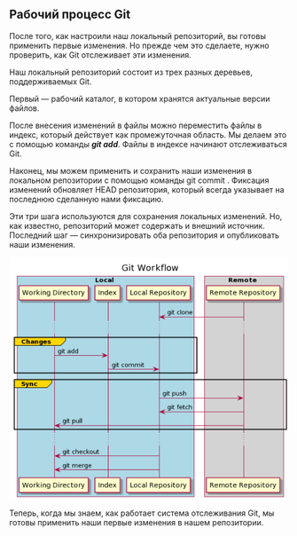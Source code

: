 ## Рабочий процесс Git

После того, как  настроили наш локальный репозиторий, вы готовы применить первые изменения. Но прежде чем это сделаете, нужно проверить, как Git отслеживает эти изменения.

Наш локальный репозиторий состоит из трех разных деревьев, поддерживаемых Git.

Первый — рабочий каталог, в котором хранятся актуальные версии файлов.

После внесения изменений в файлы можно переместить файлы в индекс, который действует как промежуточная область. Мы делаем это с помощью команды ***git add***. Файлы в индексе начинают отслеживаться Git.

Наконец, мы можем применить и сохранить наши изменения в локальном репозитории с помощью команды git commit . Фиксация изменений обновляет HEAD репозитория, который всегда указывает на последнюю сделанную нами фиксацию.

Эти три шага используются для сохранения локальных изменений. Но, как известно, репозиторий может содержать и внешний источник. Последний шаг — синхронизировать оба репозитория и опубликовать наши изменения.
 
![GIT Workflow](./git_workflow.png)

Теперь, когда мы знаем, как работает система отслеживания Git, мы готовы применить наши первые изменения в нашем репозитории.